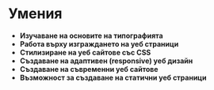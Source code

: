# Умения

- **Изучаване на основите на типографията**
- **Работа върху изграждането на уеб страници**
- **Стилизиране на уеб сайтове със CSS**
- **Създаване на адаптивен (responsive) уеб дизайн**
- **Създаване на съвременни уеб сайтове**
- **Възможност за създаване на статични уеб страници**
